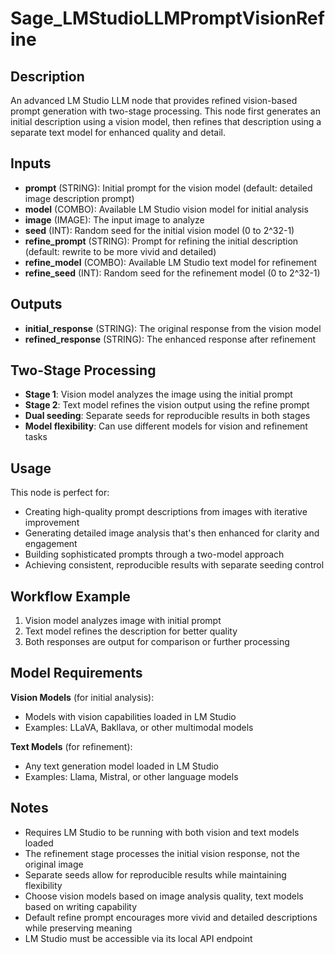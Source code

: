 # Sage_LMStudioLLMPromptVisionRefine

## Description

An advanced LM Studio LLM node that provides refined vision-based prompt generation with two-stage processing. This node first generates an initial description using a vision model, then refines that description using a separate text model for enhanced quality and detail.

## Inputs

- **prompt** (STRING): Initial prompt for the vision model (default: detailed image description prompt)
- **model** (COMBO): Available LM Studio vision model for initial analysis
- **image** (IMAGE): The input image to analyze
- **seed** (INT): Random seed for the initial vision model (0 to 2^32-1)
- **refine_prompt** (STRING): Prompt for refining the initial description (default: rewrite to be more vivid and detailed)
- **refine_model** (COMBO): Available LM Studio text model for refinement
- **refine_seed** (INT): Random seed for the refinement model (0 to 2^32-1)

## Outputs

- **initial_response** (STRING): The original response from the vision model
- **refined_response** (STRING): The enhanced response after refinement

## Two-Stage Processing

- **Stage 1**: Vision model analyzes the image using the initial prompt
- **Stage 2**: Text model refines the vision output using the refine prompt
- **Dual seeding**: Separate seeds for reproducible results in both stages
- **Model flexibility**: Can use different models for vision and refinement tasks

## Usage

This node is perfect for:

- Creating high-quality prompt descriptions from images with iterative improvement
- Generating detailed image analysis that's then enhanced for clarity and engagement
- Building sophisticated prompts through a two-model approach
- Achieving consistent, reproducible results with separate seeding control

## Workflow Example

1. Vision model analyzes image with initial prompt
2. Text model refines the description for better quality
3. Both responses are output for comparison or further processing

## Model Requirements

**Vision Models** (for initial analysis):
- Models with vision capabilities loaded in LM Studio
- Examples: LLaVA, Bakllava, or other multimodal models

**Text Models** (for refinement):
- Any text generation model loaded in LM Studio
- Examples: Llama, Mistral, or other language models

## Notes

- Requires LM Studio to be running with both vision and text models loaded
- The refinement stage processes the initial vision response, not the original image
- Separate seeds allow for reproducible results while maintaining flexibility
- Choose vision models based on image analysis quality, text models based on writing capability
- Default refine prompt encourages more vivid and detailed descriptions while preserving meaning
- LM Studio must be accessible via its local API endpoint
